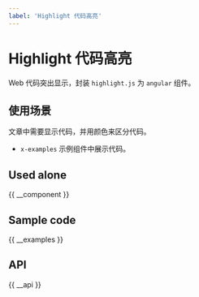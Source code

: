 ```yaml
---
label: 'Highlight 代码高亮'
---
```


# Highlight 代码高亮

Web 代码突出显示，封装 `highlight.js` 为 `angular` 组件。

## 使用场景

文章中需要显示代码，并用颜色来区分代码。

- `x-examples` 示例组件中展示代码。

## Used alone

{{ __component }}

## Sample code

{{ __examples }}

## API

{{ __api }}
